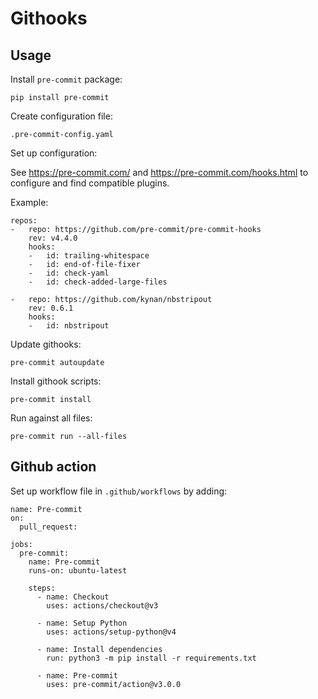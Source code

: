 # Githooks

## Usage

Install `pre-commit` package:

```
pip install pre-commit
```

Create configuration file:

`.pre-commit-config.yaml`

Set up configuration:

See https://pre-commit.com/ and https://pre-commit.com/hooks.html to configure and find compatible plugins.

Example:

```
repos:
-   repo: https://github.com/pre-commit/pre-commit-hooks
    rev: v4.4.0
    hooks:
    -   id: trailing-whitespace
    -   id: end-of-file-fixer
    -   id: check-yaml
    -   id: check-added-large-files

-   repo: https://github.com/kynan/nbstripout
    rev: 0.6.1
    hooks:
    -   id: nbstripout
```

Update githooks:

```
pre-commit autoupdate
```

Install githook scripts:

```
pre-commit install
```

Run against all files:

```
pre-commit run --all-files
```

## Github action

Set up workflow file in `.github/workflows` by adding:

```
name: Pre-commit
on:
  pull_request:

jobs:
  pre-commit:
    name: Pre-commit
    runs-on: ubuntu-latest

    steps:
      - name: Checkout
        uses: actions/checkout@v3

      - name: Setup Python
        uses: actions/setup-python@v4

      - name: Install dependencies
        run: python3 -m pip install -r requirements.txt

      - name: Pre-commit
        uses: pre-commit/action@v3.0.0

```
